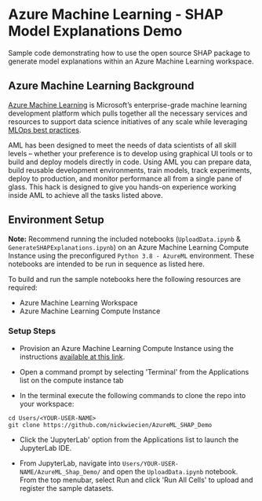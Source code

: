 # Azure Machine Learning - SHAP Model Explanations Demo
Sample code demonstrating how to use the open source SHAP package to generate model explanations within an Azure Machine Learning workspace.

## Azure Machine Learning Background

[Azure Machine Learning](https://azure.microsoft.com/en-us/services/machine-learning/) is Microsoft’s enterprise-grade machine learning development platform which pulls together all the necessary services and resources to support data science initiatives of any scale while leveraging [MLOps best practices](https://docs.microsoft.com/en-us/azure/cloud-adoption-framework/manage/mlops-machine-learning). 

AML has been designed to meet the needs of data scientists of all skill levels – whether your preference is to develop using graphical UI tools or to build and deploy models directly in code. Using AML you can prepare data, build reusable development environments, train models, track experiments, deploy to production, and monitor performance all from a single pane of glass. This hack is designed to give you hands-on experience working inside AML to achieve all the tasks listed above.

## Environment Setup
<b>Note:</b> Recommend running the included notebooks (`UploadData.ipynb` & `GenerateSHAPExplanations.ipynb`) on an Azure Machine Learning Compute Instance using the preconfigured `Python 3.8 - AzureML` environment. These notebooks are intended to be run in sequence as listed here.

To build and run the sample notebooks here the following resources are required:
* Azure Machine Learning Workspace
* Azure Machine Learning Compute Instance

### Setup Steps

- Provision an Azure Machine Learning Compute Instance using the instructions [available at this link](https://learn.microsoft.com/en-us/azure/machine-learning/how-to-create-manage-compute-instance?tabs=azure-studio).

- Open a command prompt by selecting 'Terminal' from the Applications list on the compute instance tab

- In the terminal execute the following commands to clone the repo into your workspace:

```
cd Users/<YOUR-USER-NAME>
git clone https://github.com/nickwiecien/AzureML_SHAP_Demo
```

- Click the 'JupyterLab' option from the Applications list to launch the JupyterLab IDE.

- From JupyterLab, navigate into `Users/YOUR-USER-NAME/AzureML_Shap_Demo/` and open the `UploadData.ipynb` notebook. From the top menubar, select Run and click 'Run All Cells' to upload and register the sample datasets. 
